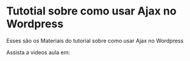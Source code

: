 # Tutotial sobre como usar Ajax no Wordpress
Esses são os Materiais do tutorial sobre como usar Ajax no Wordpress

Assista a videos aula em: 
